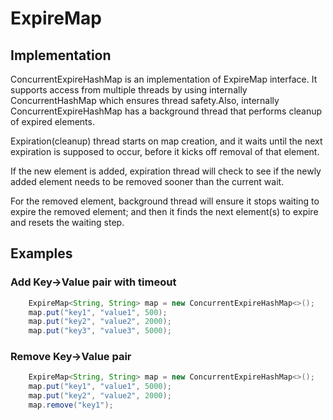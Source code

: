 # ExpireMap

## Implementation
ConcurrentExpireHashMap is an implementation of ExpireMap interface. It supports access from multiple threads by using internally ConcurrentHashMap which ensures thread safety.Also, internally ConcurrentExpireHashMap has a background thread that performs cleanup of expired elements. 

Expiration(cleanup) thread starts on map creation, and it waits until the next expiration is supposed to occur, before it kicks off removal of that element.

If the new element is added, expiration thread will check to see if the newly added element needs to be removed sooner than the current wait.

For the removed element, background thread will ensure it stops waiting to expire the removed element; and then it finds the next element(s) to expire and resets the waiting step.


## Examples
	
### Add Key->Value pair with timeout
```java
    ExpireMap<String, String> map = new ConcurrentExpireHashMap<>();
    map.put("key1", "value1", 500);
    map.put("key2", "value2", 2000);
    map.put("key3", "value3", 5000);
```

### Remove Key->Value pair
```java
    ExpireMap<String, String> map = new ConcurrentExpireHashMap<>();
    map.put("key1", "value1", 5000);
    map.put("key2", "value2", 2000);
    map.remove("key1");
 ```
